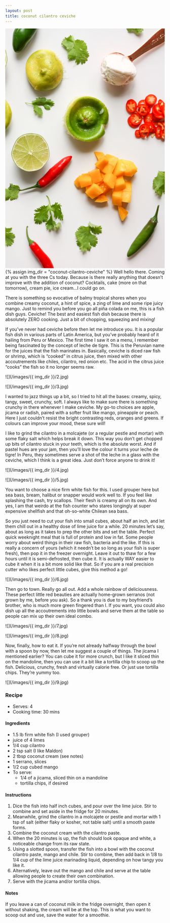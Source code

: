 ```yaml
---
layout: post
title: coconut cilantro ceviche
---
```

![](/images/coconut-cilantro-ceviche/1.jpg)
{% assign img_dir = "coconut-cilantro-ceviche" %}
Well hello there. Coming at you with the three Cs today. Because is there really anything that doesn’t improve with the addition of coconut? Cocktails, cake (more on that tomorrow), cream pie, ice cream…I could go on.

There is something so evocative of balmy tropical shores when you combine creamy coconut, a hint of spice, a zing of lime and some ripe juicy mango. Just to remind you before you go all piña colada on me, this is a fish dish guys. Ceviche! The best and easiest fish dish because there is absolutely ZERO cooking. Just a bit of chopping, squeezing and mixing!

If you’ve never had ceviche before then let me introduce you. It is a popular fish dish in various parts of Latin America, but you’ve probably heard of it hailing from Peru or Mexico. The first time I saw it on a menu, I remember being fascinated by the concept of leche de tigre. This is the Peruvian name for the juices that the fish marinates in. Basically, ceviche is diced raw fish or shrimp, which is “cooked” in citrus juice, then mixed with other accoutrements like chiles, cilantro, red onion etc. The acid in the citrus juice “cooks” the fish so it no longer seems raw.

![](/images/{{ img_dir }}/2.jpg)

![](/images/{{ img_dir }}/3.jpg)

I wanted to jazz things up a bit, so I tried to hit all the bases: creamy, spicy, tangy, sweet, crunchy, soft. I always like to make sure there is something crunchy in there whenever I make ceviche. My go-to choices are apple, jicama or radish, paired with a softer fruit like mango, pineapple or peach. Here I just couldn’t resist the bright contrasting reds, oranges and greens. If colours can improve your mood, these sure will!

I like to grind the cilantro in a molcajete (or a regular pestle and mortar) with some flaky salt which helps break it down. This way you don’t get chopped up bits of cilantro stuck in your teeth, which is the absolute worst. And if pastel hues are your jam, then you’ll love the colour it turns your leche de tigre! In Peru, they sometimes serve a shot of the leche in a glass with the ceviche, which I think is a great idea. Just don’t force anyone to drink it!

![](/images/{{ img_dir }}/4.jpg)

![](/images/{{ img_dir }}/5.jpg)

You want to choose a nice firm white fish for this. I used grouper here but sea bass, bream, halibut or snapper would work well to. If you feel like splashing the cash, try scallops. Their flesh is creamy all on its own. And yes, I am that weirdo at the fish counter who stares longingly at super expensive shellfish and that oh-so-white Chilean sea bass.

So you just need to cut your fish into small cubes, about half an inch, and let them chill out in a healthy dose of lime juice for a while. 20 minutes let’s say, about as long as it takes to prep the other bits and set the table. Perfect quick weeknight meal that is full of protein and low in fat. Some people worry about weird things in their raw fish, bacteria and the like. If this is really a concern of yours (which it needn’t be so long as your fish is super fresh), then pop it in the freezer overnight. Leave it out to thaw for a few hours until it is semi-defrosted, then cube it. It is actually WAY easier to cube it when it is a bit more solid like that. So if you are a real precision cutter who likes perfect little cubes, give this method a go!

![](/images/{{ img_dir }}/6.jpg)

Then go to town. Really go all out. Add a whole rainbow of deliciousness. These perfect little red beauties are actually home-grown serranos (not grown by me, before you ask). So a thank you is due to my boyfriend’s brother, who is much more green fingered than I. If you want, you could also dish up all the accoutrements into little bowls and serve them at the table so people can mix up their own ideal combo.

![](/images/{{ img_dir }}/7.jpg)

![](/images/{{ img_dir }}/8.jpg)

Now, finally, how to eat it. If you’re not already halfway through the bowl with a spoon by now, then let me suggest a couple of things. The jicama I mentioned earlier? You can cube it for more crunch, but I like it sliced thin on the mandoline, then you can use it a bit like a tortilla chip to scoop up the fish. Delicious, crunchy, fresh and virtually calorie free. Or just use tortilla chips. They’re yummy too.

![](/images/{{ img_dir }}/9.jpg)

### Recipe
+ Serves: 4
+ Cooking time: 30 mins
#### Ingredients
+ 1.5 lb firm white fish (I used grouper)
+ juice of 4 limes
+ 1/4 cup cilantro
+ 2 tsp salt (I like Maldon)
+ 2 tbsp coconut cream (see notes)
+ 1 serrano, slices
+ 1/2 cup cubed mango
+ To serve:
  + 1/4 of a jicama, sliced thin on a mandoline
  + tortilla chips, if desired

#### Instructions
1. Dice the fish into half inch cubes, and pour over the lime juice. Stir to combine and set aside in the fridge for 20 minutes.
1. Meanwhile, grind the cilantro in a molcajete or pestle and mortar with 1 tsp of salt (either flaky or kosher, not table salt) until a smooth paste forms.
1. Combine the coconut cream with the cilantro paste.
1. When the 20 minutes is up, the fish should look opaque and white, a noticeable change from its raw state.
1. Using a slotted spoon, transfer the fish into a bowl with the coconut cilantro paste, mango and chile. Stir to combine, then add back in 1/8 to 1/4 cup of the lime juice marinading liquid, depending on how tangy you like it.
1. Alternatively, leave out the mango and chile and serve at the table allowing people to create their own combination.
1. Serve with the jicama and/or tortilla chips.

#### Notes
If you leave a can of coconut milk in the fridge overnight, then open it without shaking, the cream will be at the top. This is what you want to scoop out and use, save the water for a smoothie.
